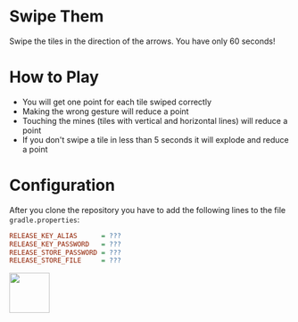 Swipe Them
==========

Swipe the tiles in the direction of the arrows. You have only 60 seconds!

# How to Play

* You will get one point for each tile swiped correctly
* Making the wrong gesture will reduce a point
* Touching the mines (tiles with vertical and horizontal lines) will reduce a point
* If you don't swipe a tile in less than 5 seconds it will explode and reduce a point

# Configuration

After you clone the repository you have to add the following lines to the file `gradle.properties`:

```ini
RELEASE_KEY_ALIAS      = ???
RELEASE_KEY_PASSWORD   = ???
RELEASE_STORE_PASSWORD = ???
RELEASE_STORE_FILE     = ???
```

<a href="https://play.google.com/store/apps/details?id=com.mauriciotogneri.swipethem" target="_blank">
	<img src="https://play.google.com/intl/en_us/badges/images/apps/en-play-badge.png" align="left" height="72" >
</a>
